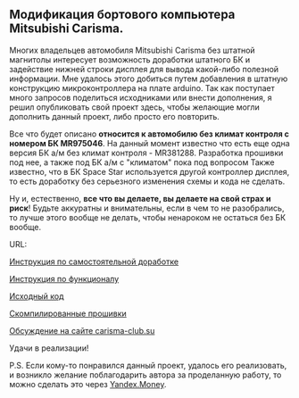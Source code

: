 Модификация бортового компьютера Mitsubishi Carisma.
-------------------------
  Многих владельцев автомобиля Mitsubishi Cаrisma без штатной магнитолы интересует возможность доработки штатного БК и задействие нижней строки дисплея для вывода какой-либо полезной информации. Мне удалось этого добиться путем добавления в штатную конструкцию микроконтроллера на плате arduino. Так как поступает много запросов поделиться исходниками или внести дополнения, я решил опубликовать свой проект здесь, чтобы желающие могли дополнить данный проект, либо просто его повторить.

  Все что будет описано **относится к автомобилю без климат контроля с номером БК MR975046**. На данный момент известно что есть еще одна версия БК а/м без климат контроля - MR381288. Разработка прошивки под нее, а также под БК а/м с "климатом" пока под вопросом
Также известно, что в БК Space Star используется другой контроллер дисплея, то есть доработку без серьезного изменения схемы и кода не сделать.

Ну и, естественно, **все что вы делаете, вы делаете на свой страх и риск**! Будьте аккуратны и внимательны, если в чем то не разобрались, то лучше этого вообще не делать, чтобы ненароком не остаться без БК вообще.

  URL:

[Инструкция по самостоятельной доработке](https://github.com/miheych/carisma_bk/blob/master/Docs/Hardware%20guide.md)

[Инструкция по функционалу](https://github.com/miheych/carisma_bk/blob/master/Docs/Users%20manual.md)

[Исходный код](https://github.com/miheych/carisma_pc_mod/tree/master/Source)

[Скомпилированные прошивки](https://github.com/miheych/carisma_bk/tree/master/Hex)

[Обсуждение на сайте carisma-club.su](http://carisma-club.su/index.php?showtopic=2685)

Удачи в реализации!


P.S. Если кому-то понравился данный проект, удалось его реализовать, и возникло желание поблагодарить автора за проделанную работу, то можно сделать это через [Yandex.Money](https://money.yandex.ru/to/410013029389266).
